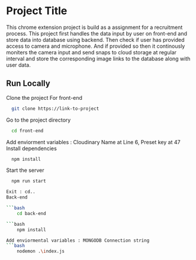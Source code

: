 
# Project Title

This chrome extension project is build as a assignment for a recruitment process. This project first handles the data input by user on front-end and store data into database using backend. Then check if user has provided access to camera and microphone. And if provided so then it continously moniters the camera input and send snaps to cloud storage at regular interval and store the corresponding image links to the database along with user data.


## Run Locally

Clone the project
For front-end
```bash
  git clone https://link-to-project
```

Go to the project directory

```bash
  cd front-end
```
Add enviorment variables : Cloudinary Name at Line 6, Preset key at 47
Install dependencies

```bash
  npm install
```

Start the server

```bash
  npm run start

Exit : cd..
Back-end

```bash
    cd back-end

```bash
    npm install

Add enviormental variables : MONGODB Connection string
```bash
    nodemon .\index.js
